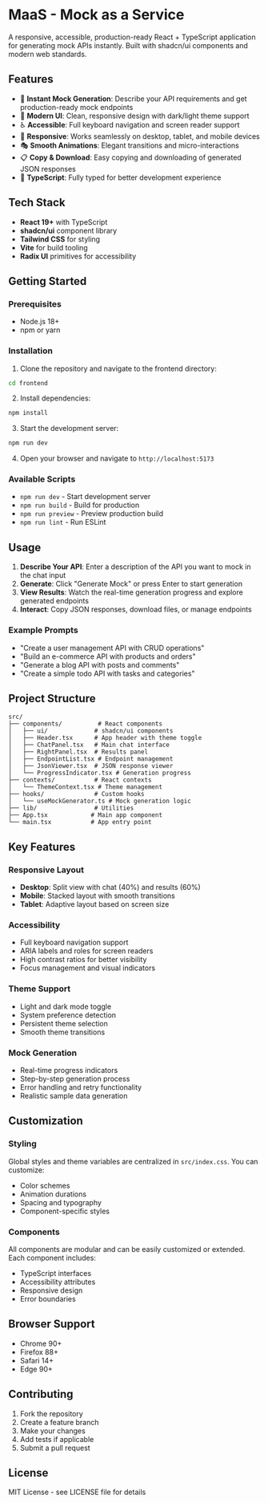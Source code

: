 # MaaS - Mock as a Service

A responsive, accessible, production-ready React + TypeScript application for generating mock APIs instantly. Built with shadcn/ui components and modern web standards.

## Features

- 🚀 **Instant Mock Generation**: Describe your API requirements and get production-ready mock endpoints
- 🎨 **Modern UI**: Clean, responsive design with dark/light theme support
- ♿ **Accessible**: Full keyboard navigation and screen reader support
- 📱 **Responsive**: Works seamlessly on desktop, tablet, and mobile devices
- 🎭 **Smooth Animations**: Elegant transitions and micro-interactions
- 📋 **Copy & Download**: Easy copying and downloading of generated JSON responses
- 🔧 **TypeScript**: Fully typed for better development experience

## Tech Stack

- **React 19+** with TypeScript
- **shadcn/ui** component library
- **Tailwind CSS** for styling
- **Vite** for build tooling
- **Radix UI** primitives for accessibility

## Getting Started

### Prerequisites

- Node.js 18+ 
- npm or yarn

### Installation

1. Clone the repository and navigate to the frontend directory:
```bash
cd frontend
```

2. Install dependencies:
```bash
npm install
```

3. Start the development server:
```bash
npm run dev
```

4. Open your browser and navigate to `http://localhost:5173`

### Available Scripts

- `npm run dev` - Start development server
- `npm run build` - Build for production
- `npm run preview` - Preview production build
- `npm run lint` - Run ESLint

## Usage

1. **Describe Your API**: Enter a description of the API you want to mock in the chat input
2. **Generate**: Click "Generate Mock" or press Enter to start generation
3. **View Results**: Watch the real-time generation progress and explore generated endpoints
4. **Interact**: Copy JSON responses, download files, or manage endpoints

### Example Prompts

- "Create a user management API with CRUD operations"
- "Build an e-commerce API with products and orders"
- "Generate a blog API with posts and comments"
- "Create a simple todo API with tasks and categories"

## Project Structure

```
src/
├── components/          # React components
│   ├── ui/             # shadcn/ui components
│   ├── Header.tsx      # App header with theme toggle
│   ├── ChatPanel.tsx   # Main chat interface
│   ├── RightPanel.tsx  # Results panel
│   ├── EndpointList.tsx # Endpoint management
│   ├── JsonViewer.tsx  # JSON response viewer
│   └── ProgressIndicator.tsx # Generation progress
├── contexts/           # React contexts
│   └── ThemeContext.tsx # Theme management
├── hooks/              # Custom hooks
│   └── useMockGenerator.ts # Mock generation logic
├── lib/                # Utilities
├── App.tsx            # Main app component
└── main.tsx           # App entry point
```

## Key Features

### Responsive Layout
- **Desktop**: Split view with chat (40%) and results (60%)
- **Mobile**: Stacked layout with smooth transitions
- **Tablet**: Adaptive layout based on screen size

### Accessibility
- Full keyboard navigation support
- ARIA labels and roles for screen readers
- High contrast ratios for better visibility
- Focus management and visual indicators

### Theme Support
- Light and dark mode toggle
- System preference detection
- Persistent theme selection
- Smooth theme transitions

### Mock Generation
- Real-time progress indicators
- Step-by-step generation process
- Error handling and retry functionality
- Realistic sample data generation

## Customization

### Styling
Global styles and theme variables are centralized in `src/index.css`. You can customize:
- Color schemes
- Animation durations
- Spacing and typography
- Component-specific styles

### Components
All components are modular and can be easily customized or extended. Each component includes:
- TypeScript interfaces
- Accessibility attributes
- Responsive design
- Error boundaries

## Browser Support

- Chrome 90+
- Firefox 88+
- Safari 14+
- Edge 90+

## Contributing

1. Fork the repository
2. Create a feature branch
3. Make your changes
4. Add tests if applicable
5. Submit a pull request

## License

MIT License - see LICENSE file for details